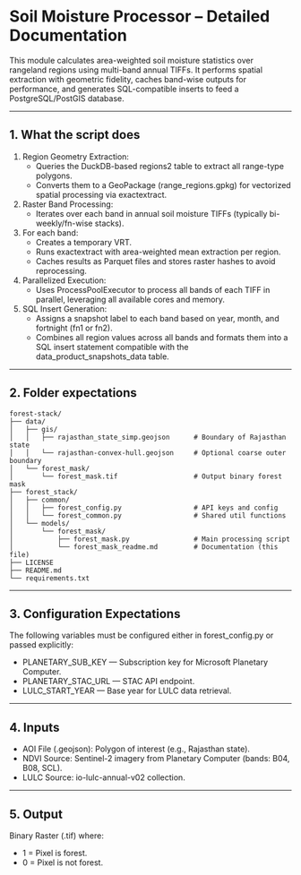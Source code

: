 # Soil Moisture Processor – Detailed Documentation

This module calculates area-weighted soil moisture statistics over rangeland regions using multi-band annual TIFFs. It performs spatial extraction with geometric fidelity, caches band-wise outputs for performance, and generates SQL-compatible inserts to feed a PostgreSQL/PostGIS database.

---

## 1. What the script does

1. Region Geometry Extraction:
   - Queries the DuckDB-based regions2 table to extract all range-type polygons.
   - Converts them to a GeoPackage (range_regions.gpkg) for vectorized spatial processing via exactextract.
2. Raster Band Processing:
   - Iterates over each band in annual soil moisture TIFFs (typically bi-weekly/fn-wise stacks).
3. For each band:
   - Creates a temporary VRT.
   - Runs exactextract with area-weighted mean extraction per region.
   - Caches results as Parquet files and stores raster hashes to avoid reprocessing.
4. Parallelized Execution:
   - Uses ProcessPoolExecutor to process all bands of each TIFF in parallel, leveraging all available cores and memory.
5. SQL Insert Generation:
   - Assigns a snapshot label to each band based on year, month, and fortnight (fn1 or fn2).
   - Combines all region values across all bands and formats them into a SQL insert statement compatible with the data_product_snapshots_data table.
---

## 2. Folder expectations

```
forest-stack/
├── data/
│   ├── gis/
│   │   ├── rajasthan_state_simp.geojson      # Boundary of Rajasthan state
│   │   └── rajasthan-convex-hull.geojson     # Optional coarse outer boundary
│   └── forest_mask/
│       └── forest_mask.tif                   # Output binary forest mask
├── forest_stack/
│   ├── common/
│   │   ├── forest_config.py                  # API keys and config
│   │   └── forest_common.py                  # Shared util functions
│   └── models/
│       └── forest_mask/
│           ├── forest_mask.py                # Main processing script
│           └── forest_mask_readme.md         # Documentation (this file)
├── LICENSE
├── README.md
└── requirements.txt
```
---

## 3. Configuration Expectations

The following variables must be configured either in forest_config.py or passed explicitly:

- PLANETARY_SUB_KEY — Subscription key for Microsoft Planetary Computer.
- PLANETARY_STAC_URL — STAC API endpoint.
- LULC_START_YEAR — Base year for LULC data retrieval.
---

## 4. Inputs

- AOI File (.geojson): Polygon of interest (e.g., Rajasthan state).
- NDVI Source: Sentinel-2 imagery from Planetary Computer (bands: B04, B08, SCL).
- LULC Source: io-lulc-annual-v02 collection.
---

## 5. Output

Binary Raster (.tif) where:
 - 1 = Pixel is forest.
 - 0 = Pixel is not forest.


